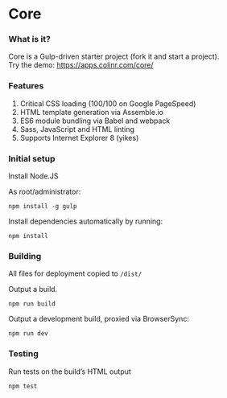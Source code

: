 Core
====

### What is it?
Core is a Gulp-driven starter project (fork it and start a project).  
Try the demo: https://apps.colinr.com/core/

### Features

1. Critical CSS loading (100/100 on Google PageSpeed)
2. HTML template generation via Assemble.io
3. ES6 module bundling via Babel and webpack
4. Sass, JavaScript and HTML linting
5. Supports Internet Explorer 8 (yikes)

### Initial setup

Install Node.JS

As root/administrator:

```
npm install -g gulp
```

Install dependencies automatically by running:
```
npm install
```

### Building
All files for deployment copied to `/dist/`

Output a build.
```
npm run build
```

Output a development build, proxied via BrowserSync:
```
npm run dev
```

### Testing
Run tests on the build’s HTML output

```
npm test
```
